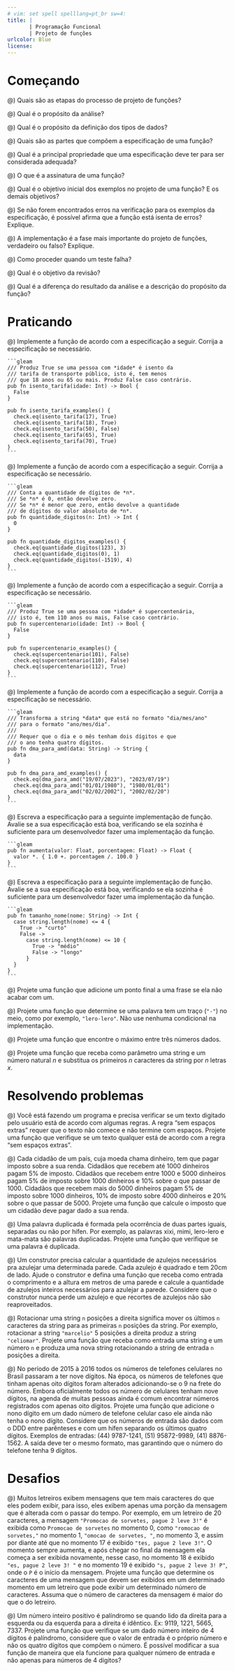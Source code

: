```yaml
---
# vim: set spell spelllang=pt_br sw=4:
title: |
       | Programação Funcional
       | Projeto de funções
urlcolor: Blue
license:
---
```


# Começando

@) Quais são as etapas do processo de projeto de funções?

@) Qual é o propósito da análise?

@) Qual é o propósito da definição dos tipos de dados?

@) Quais são as partes que compõem a especificação de uma função?

@) Qual é a principal propriedade que uma especificação deve ter para ser considerada adequada?

@) O que é a assinatura de uma função?

@) Qual é o objetivo inicial dos exemplos no projeto de uma função? E os demais objetivos?

@) Se não forem encontrados erros na verificação para os exemplos da especificação, é possível afirma que a função está isenta de erros? Explique.

@) A implementação é a fase mais importante do projeto de funções, verdadeiro ou falso? Explique.

@) Como proceder quando um teste falha?

@) Qual é o objetivo da revisão?

@) Qual é a diferença do resultado da análise e a descrição do propósito da função?


# Praticando

<!--
Na implementação use apenas as funções presentes no material "Resumo da linguagem Racket".
-->

@) Implemente a função de acordo com a especificação a seguir. Corrija a especificação se necessário.

    ```gleam
    /// Produz True se uma pessoa com *idade* é isento da
    /// tarifa de transporte público, isto é, tem menos
    /// que 18 anos ou 65 ou mais. Produz False caso contrário.
    pub fn isento_tarifa(idade: Int) -> Bool {
      False
    }

    pub fn isento_tarifa_examples() {
      check.eq(isento_tarifa(17), True)
      check.eq(isento_tarifa(18), True)
      check.eq(isento_tarifa(50), False)
      check.eq(isento_tarifa(65), True)
      check.eq(isento_tarifa(70), True)
    }
    ```

@) Implemente a função de acordo com a especificação a seguir. Corrija a especificação se necessário.

    ```gleam
    /// Conta a quantidade de dígitos de *n*.
    /// Se *n* é 0, então devolve zero.
    /// Se *n* é menor que zero, então devolve a quantidade
    /// de dígitos do valor absoluto de *n*.
    pub fn quantidade_digitos(n: Int) -> Int {
      0
    }

    pub fn quantidade_digitos_examples() {
      check.eq(quantidade_digitos(123), 3)
      check.eq(quantidade_digitos(0), 1)
      check.eq(quantidade_digitos(-1519), 4)
    }
    ```

@) Implemente a função de acordo com a especificação a seguir. Corrija a especificação se necessário.

    ```gleam
    /// Produz True se uma pessoa com *idade* é supercentenária,
    /// isto é, tem 110 anos ou mais, False caso contrário.
    pub fn supercentenario(idade: Int) -> Bool {
      False
    }

    pub fn supercentenario_examples() {
      check.eq(supercentenario(101), False)
      check.eq(supercentenario(110), False)
      check.eq(supercentenario(112), True)
    }
    ```

@) Implemente a função de acordo com a especificação a seguir. Corrija a especificação se necessário.

    ```gleam
    /// Transforma a string *data* que está no formato "dia/mes/ano"
    /// para o formato "ano/mes/dia".
    ///
    /// Requer que o dia e o mês tenham dois dígitos e que
    /// o ano tenha quatro dígitos.
    pub fn dma_para_amd(data: String) -> String {
      data
    }

    pub fn dma_para_amd_examples() {
      check.eq(dma_para_amd("19/07/2023"), "2023/07/19")
      check.eq(dma_para_amd("01/01/1980"), "1980/01/01")
      check.eq(dma_para_amd("02/02/2002"), "2002/02/20")
    }
    ```

@) Escreva a especificação para a seguinte implementação de função. Avalie se a sua especificação está boa, verificando se ela sozinha é suficiente para um desenvolvedor fazer uma implementação da função.

    ```gleam
    pub fn aumenta(valor: Float, porcentagem: Float) -> Float {
      valor *. { 1.0 +. porcentagem /. 100.0 }
    }
    ```

@) Escreva a especificação para a seguinte implementação de função. Avalie se a sua especificação está boa, verificando se ela sozinha é suficiente para um desenvolvedor fazer uma implementação da função.

    ```gleam
    pub fn tamanho_nome(nome: String) -> Int {
      case string.length(nome) <= 4 {
        True -> "curto"
        False ->
          case string.length(nome) <= 10 {
            True -> "médio"
            False -> "longo"
          }
      }
    }
    ```

@) Projete uma função que adicione um ponto final a uma frase se ela não acabar com um.

@) Projete uma função que determine se uma palavra tem um traço (`"-"`) no meio, como por exemplo, `"lero-lero"`. Não use nenhuma condicional na implementação.

@) Projete uma função que encontre o máximo entre três números dados.

@) Projete uma função que receba como parâmetro uma string e um número natural $n$ e substitua os primeiros $n$ caracteres da string por $n$ letras $x$.


# Resolvendo problemas

@) Você está fazendo um programa e precisa verificar se um texto digitado pelo usuário está de acordo com algumas regras. A regra “sem espaços extras” requer que o texto não comece e não termine com espaços. Projete uma função que verifique se um texto qualquer está de acordo com a regra “sem espaços extras”.

@) Cada cidadão de um país, cuja moeda chama dinheiro, tem que pagar imposto sobre a sua renda. Cidadãos que recebem até 1000 dinheiros pagam 5% de imposto. Cidadãos que recebem entre 1000 e 5000 dinheiros pagam 5% de imposto sobre 1000 dinheiros e 10% sobre o que passar de 1000. Cidadãos que recebem mais do 5000 dinheiros pagam 5% de imposto sobre 1000 dinheiros, 10% de imposto sobre 4000 dinheiros e 20% sobre o que passar de 5000. Projete uma função que calcule o imposto que um cidadão deve pagar dado a sua renda.

@) Uma palavra duplicada é formada pela ocorrência de duas partes iguais, separadas ou não por hífen. Por exemplo, as palavras xixi, mimi, lero-lero e mata-mata são palavras duplicadas. Projete uma função que verifique se uma palavra é duplicada.

@) Um construtor precisa calcular a quantidade de azulejos necessários pra azulejar uma determinada parede. Cada azulejo é quadrado e tem 20cm de lado. Ajude o construtor e defina uma função que receba como entrada o comprimento e a altura em metros de uma parede e calcule a quantidade de azulejos inteiros necessários para azulejar a parede. Considere que o construtor nunca perde um azulejo e que recortes de azulejos não são reaproveitados.

@) Rotacionar uma string `n` posições a direita significa mover os últimos `n` caracteres da string para as primeiras `n` posições da string. Por exemplo, rotacionar a string `"marcelio"` 5 posições a direita produz a string `"celiomar"`. Projete uma função que receba como entrada uma string e um número `n` e produza uma nova string rotacionando a string de entrada `n` posições a direita.

@) No período de 2015 à 2016 todos os números de telefones celulares no Brasil passaram a ter nove dígitos. Na época, os números de telefones que tinham apenas oito dígitos foram alterados adicionando-se o 9 na frete do número. Embora oficialmente todos os número de celulares tenham nove dígitos, na agenda de muitas pessoas ainda é comum encontrar números registrados com apenas oito dígitos. Projete uma função que adicione o nono dígito em um dado número de telefone celular caso ele ainda não tenha o nono dígito. Considere que os números de entrada são dados com o DDD entre parênteses e com um hífen separando os últimos quatro dígitos. Exemplos de entradas: (44) 9787-1241, (51) 95872-9989, (41) 8876-1562. A saída deve ter o mesmo formato, mas garantindo que o número do telefone tenha 9 dígitos.


# Desafios

@) Muitos letreiros exibem mensagens que tem mais caracteres do que eles podem exibir, para isso, eles exibem apenas uma porção da mensagem que é alterada com o passar do tempo. Por exemplo, em um letreiro de 20 caracteres, a mensagem `"Promocao de sorvetes, pague 2 leve 3!"` é exibida como `Promocao de sorvetes` no momento 0, como `"romocao de sorvetes,"` no momento 1, `"omocao de sorvetes, "`, no momento 3, e assim por diante até que no momento 17 é exibido `"tes, pague 2 leve 3!"`. O momento sempre aumenta, e após chegar no final da mensagem ela começa a ser exibida novamente, nesse caso, no momento 18 é exibido `"es, pague 2 leve 3! "` e no momento 19 é exibido `"s, pague 2 leve 3! P"`, onde o `P` é o início da mensagem. Projete uma função que determine os caracteres de uma mensagem que devem ser exibidos em um determinado momento em um letreiro que pode exibir um determinado número de caracteres. Assuma que o número de caracteres da mensagem é maior do que o do letreiro.

@) Um número inteiro positivo é palíndromo se quando lido da direita para a esquerda ou da esquerda para a direita é idêntico. Ex: 9119, 1221, 5665, 7337. Projete uma função que verifique se um dado número inteiro de 4 dígitos é palíndromo, considere que o valor de entrada é o próprio número e não os quatro dígitos que compõem o número. É possível modificar a sua função de maneira que ela funcione para qualquer número de entrada e não apenas para números de 4 dígitos?
